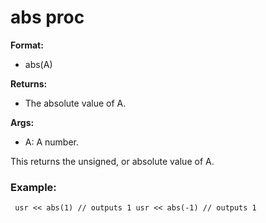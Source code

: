 # abs proc
**Format:**
+   abs(A)

**Returns:**
+   The absolute value of A.

**Args:**
+   A: A number.

This returns the unsigned, or absolute value of A.
### Example:

```dm
 usr << abs(1) // outputs 1 usr << abs(-1) // outputs 1
```
